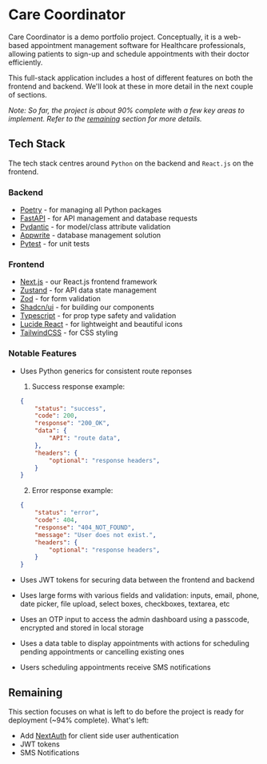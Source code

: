 # Care Coordinator

Care Coordinator is a demo portfolio project. Conceptually, it is a web-based appointment management software for Healthcare professionals, allowing patients to sign-up and schedule appointments with their doctor efficiently.

This full-stack application includes a host of different features on both the frontend and backend. We'll look at these in more detail in the next couple of sections.

_Note: So far, the project is about 90% complete with a few key areas to implement. Refer to the [remaining](#remaining) section for more details._

## Tech Stack

The tech stack centres around `Python` on the backend and `React.js` on the frontend.

### Backend

- [Poetry](https://python-poetry.org/) - for managing all Python packages
- [FastAPI](https://fastapi.tiangolo.com/) - for API management and database requests
- [Pydantic](https://docs.pydantic.dev/latest/) - for model/class attribute validation
- [Appwrite](https://appwrite.io/) - database management solution
- [Pytest](https://docs.pytest.org/en/8.2.x/) - for unit tests

### Frontend

- [Next.js](https://nextjs.org/) - our React.js frontend framework
- [Zustand](https://docs.pmnd.rs/zustand/getting-started/introduction) - for API data state management
- [Zod](https://zod.dev/) - for form validation
- [Shadcn/ui](https://ui.shadcn.com/) - for building our components
- [Typescript](https://www.typescriptlang.org/) - for prop type safety and validation
- [Lucide React](https://lucide.dev/) - for lightweight and beautiful icons
- [TailwindCSS](https://tailwindcss.com/) - for CSS styling
  
### Notable Features

- Uses Python generics for consistent route reponses

    1. Success response example:
    ```json
    {
        "status": "success",
        "code": 200,
        "response": "200_OK",
        "data": {
            "API": "route data",
        },
        "headers": {
            "optional": "response headers",
        }
    }
    ```

    2. Error response example:
    ```json
    {
        "status": "error",
        "code": 404,
        "response": "404_NOT_FOUND",
        "message": "User does not exist.",
        "headers": {
            "optional": "response headers",
        }
    }
    ```

- Uses JWT tokens for securing data between the frontend and backend
- Uses large forms with various fields and validation: inputs, email, phone, date picker, file upload, select boxes, checkboxes, textarea, etc
- Uses an OTP input to access the admin dashboard using a passcode, encrypted and stored in local storage
- Uses a data table to display appointments with actions for scheduling pending appointments or cancelling existing ones
- Users scheduling appointments receive SMS notifications

## Remaining

This section focuses on what is left to do before the project is ready for deployment (~94% complete). What's left:

- Add [NextAuth](https://next-auth.js.org/) for client side user authentication
- JWT tokens
- SMS Notifications
